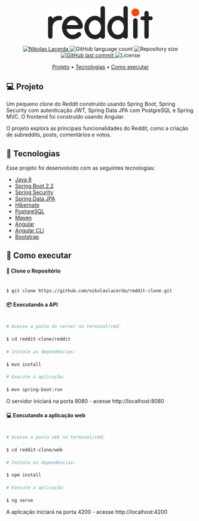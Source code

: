 <p align="center">
   <img src="./.github/logo.png" alt="Reddit" width="280"/>
</p>

<p align="center">	
   <a href="https://www.linkedin.com/in/nikolaslacerda/">
      <img alt="Nikolas Lacerda" src="https://img.shields.io/badge/-Nikolas Lacerda-FF4300?style=flat&logo=Linkedin&logoColor=white" />
   </a>
  
  <img alt="GitHub language count" src="https://img.shields.io/github/languages/count/nikolaslacerda/reddit-clone?color=FF4300">
  
  <img alt="Repository size" src="https://img.shields.io/github/repo-size/nikolaslacerda/reddit-clone?color=FF4300">
  
  <a href="https://github.com/nikolaslacerda/reddit-clone/commits/master">
    <img alt="GitHub last commit" src="https://img.shields.io/github/last-commit/nikolaslacerda/reddit-clone?color=FF4300">
  </a> 
  
  <img alt="License" src="https://img.shields.io/badge/license-MIT-FF4300">
  
</p>

<p align="center">
 <a href="#computer-projeto">Projeto</a> •
 <a href="#rocket-tecnologias">Tecnologias</a> •
 <a href="#construction_worker-como-executar">Como executar</a>
</p>

## :computer: Projeto

Um pequeno clone do Reddit construído usando Spring Boot, Spring Security com autenticação JWT, Spring Data JPA com PostgreSQL e Spring MVC. O frontend foi construído usando Angular. 

O projeto explora as principais funcionalidades do Reddit, como a criação de subreddits, posts, comentários e votos.

## :rocket: Tecnologias

Esse projeto foi desenvolvido com as seguintes tecnologias:

- [Java 8](https://www.java.com/en/)
- [Spring Boot 2.2](https://spring.io/projects/spring-boot)
- [Spring Security](https://spring.io/projects/spring-security)
- [Spring Data JPA](https://spring.io/projects/spring-data-jpa)
- [Hibernate](https://hibernate.org)
- [PostgreSQL](https://www.postgresql.org)
- [Maven](https://maven.apache.org)
- [Angular](https://angular.io)
- [Angular CLI](https://cli.angular.io)
- [Bootstrap](https://getbootstrap.com)

## :construction_worker: Como executar


#### :repeat: Clone o Repositório

```bash

$ git clone https://github.com/nikolaslacerda/reddit-clone.git

```

#### :package: Executando a API

```bash

# Acesse a pasta do server no terminal/cmd:

$ cd reddit-clone/reddit

# Instale as dependências:

$ mvn install

# Execute a aplicação:

$ mvn spring-boot:run

```

O servidor iniciará na porta 8080 - acesse http://localhost:8080

#### :computer: Executando a aplicação web

```bash

# Acesse a pasta web no terminal/cmd:

$ cd reddit-clone/web

# Instale as dependências:

$ npm install

# Execute a aplicação:

$ ng serve

```

A aplicação iniciará na porta 4200 - acesse http://localhost:4200
